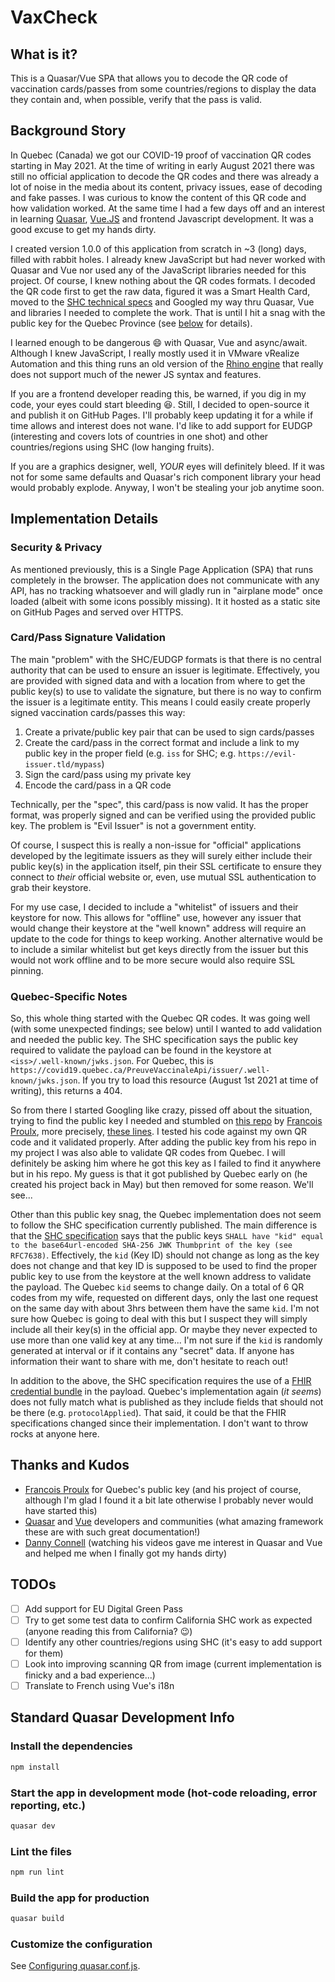 # VaxCheck

## What is it?

This is a Quasar/Vue SPA that allows you to decode the QR code of vaccination cards/passes from some countries/regions to display the data they contain and, when possible, verify that the pass is valid.

## Background Story

In Quebec (Canada) we got our COVID-19 proof of vaccination QR codes starting in May 2021. At the time of writing in early August 2021 there was still no official application to decode the QR codes and there was already a lot of noise in the media about its content, privacy issues, ease of decoding and fake passes. I was curious to know the content of this QR code and how validation worked. At the same time I had a few days off and an interest in learning [Quasar](https://quasar.dev/), [Vue.JS](https://vuejs.org/) and frontend Javascript development. It was a good excuse to get my hands dirty.

I created version 1.0.0 of this application from scratch in ~3 (long) days, filled with rabbit holes. I already knew JavaScript but had never worked with Quasar and Vue nor used any of the JavaScript libraries needed for this project. Of course, I knew nothing about the QR codes formats. I decoded the QR code first to get the raw data, figured it was a Smart Health Card, moved to the [SHC technical specs](https://spec.smarthealth.cards/) and Googled my way thru Quasar, Vue and libraries I needed to complete the work. That is until I hit a snag with the public key for the Quebec Province (see [below](#quebec-specific-notes) for details).

I learned enough to be dangerous 😄 with Quasar, Vue and async/await. Although I knew JavaScript, I really mostly used it in VMware vRealize Automation and this thing runs an old version of the [Rhino engine](https://github.com/mozilla/rhino) that really does not support much of the newer JS syntax and features.

If you are a frontend developer reading this, be warned, if you dig in my code, your eyes could start bleeding 😆. Still, I decided to open-source it and publish it on GitHub Pages. I'll probably keep updating it for a while if time allows and interest does not wane. I'd like to add support for EUDGP (interesting and covers lots of countries in one shot) and other countries/regions using SHC (low hanging fruits).

If you are a graphics designer, well, *YOUR* eyes will definitely bleed. If it was not for some same defaults and Quasar's rich component library your head would probably explode. Anyway, I won't be stealing your job anytime soon.

## Implementation Details

### Security & Privacy

As mentioned previously, this is a Single Page Application (SPA) that runs completely in the browser. The application does not communicate with any API, has no tracking whatsoever and will gladly run in "airplane mode" once loaded (albeit with some icons possibly missing). It it hosted as a static site on GitHub Pages and served over HTTPS.

### Card/Pass Signature Validation

The main "problem" with the SHC/EUDGP formats is that there is no central authority that can be used to ensure an issuer is legitimate. Effectively, you are provided with signed data and with a location from where to get the public key(s) to use to validate the signature, but there is no way to confirm the issuer is a legitimate entity. This means I could easily create properly signed vaccination cards/passes this way:

1. Create a private/public key pair that can be used to sign cards/passes
2. Create the card/pass in the correct format and include a link to my public key in the proper field (e.g. `iss` for SHC; e.g. `https://evil-issuer.tld/mypass`)
3. Sign the card/pass using my private key
4. Encode the card/pass in a QR code

Technically, per the "spec", this card/pass is now valid. It has the proper format, was properly signed and can be verified using the provided public key. The problem is "Evil Issuer" is not a government entity.

Of course, I suspect this is really a non-issue for "official" applications developed by the legitimate issuers as they will surely either include their public key(s) in the application itself, pin their SSL certificate to ensure they connect to *their* official website or, even, use mutual SSL authentication to grab their keystore.

For my use case, I decided to include a "whitelist" of issuers and their keystore for now. This allows for "offline" use, however any issuer that would change their keystore at the "well known" address will require an update to the code for things to keep working. Another alternative would be to include a similar whitelist but get keys directly from the issuer but this would not work offline and to be more secure would also require SSL pinning.

### Quebec-Specific Notes

So, this whole thing started with the Quebec QR codes. It was going well (with some unexpected findings; see below) until I wanted to add validation and needed the public key. The SHC specification says the public key required to validate the payload can be found in the keystore at `<iss>/.well-known/jwks.json`. For Quebec, this is `https://covid19.quebec.ca/PreuveVaccinaleApi/issuer/.well-known/jwks.json`. If you try to load this resource (August 1st 2021 at time of writing), this returns a 404.

So from there I started Googling like crazy, pissed off about the situation, trying to find the public key I needed and stumbled on [this repo](https://github.com/fproulx/shc-covid19-decoder) by [Francois Proulx](https://github.com/fproulx), more precisely, [these lines](https://github.com/fproulx/shc-covid19-decoder/blob/main/src/shc.js#L28-L29). I tested his code against my own QR code and it validated properly. After adding the public key from his repo in my project I was also able to validate QR codes from Quebec. I will definitely be asking him where he got this key as I failed to find it anywhere but in his repo. My guess is that it got published by Quebec early on (he created his project back in May) but then removed for some reason. We'll see...

Other than this public key snag, the Quebec implementation does not seem to follow the SHC specification currently published. The main difference is that the [SHC specification](https://spec.smarthealth.cards/#determining-keys-associated-with-an-issuer) says that the public keys `SHALL have "kid" equal to the base64url-encoded SHA-256 JWK Thumbprint of the key (see RFC7638)`.  Effectively, the `kid` (Key ID) should not change as long as the key does not change and that key ID is supposed to be used to find the proper public key to use from the keystore at the well known address to validate the payload. The Quebec `kid` seems to change daily. On a total of 6 QR codes from my wife, requested on different days, only the last one request on the same day with about 3hrs between them have the same `kid`. I'm not sure how Quebec is going to deal with this but I suspect they will simply include all their key(s) in the official app. Or maybe they never expected to use more than one valid key at any time... I'm not sure if the `kid` is randomly generated at interval or if it contains any "secret" data. If anyone has information their want to share with me, don't hesitate to reach out!

In addition to the above, the SHC specification requires the use of a [FHIR credential bundle](http://build.fhir.org/ig/dvci/vaccine-credential-ig/branches/main/StructureDefinition-vaccination-credential-bundle.html) in the payload. Quebec's implementation again (*it seems*) does not fully match what is published as they include fields that should not be there (e.g. `protocolApplied`). That said, it could be that the FHIR specifications changed since their implementation. I don't want to throw rocks at anyone here.

## Thanks and Kudos

* [Francois Proulx](https://github.com/fproulx) for Quebec's public key (and his project of course, although I'm glad I found it a bit late otherwise I probably never would have started this)
* [Quasar](https://quasar.dev/) and [Vue](https://vuejs.org/) developers and communities (what amazing framework these are with such great documentation!)
* [Danny Connell](https://www.youtube.com/channel/UC6eR_ndNgaTeE5t2Ud4ZiHw) (watching his videos gave me interest in Quasar and Vue and helped me when I finally got my hands dirty)

## TODOs

* [ ] Add support for EU Digital Green Pass
* [ ] Try to get some test data to confirm California SHC work as expected (anyone reading this from California? 😉)
* [ ] Identify any other countries/regions using SHC (it's easy to add support for them)
* [ ] Look into improving scanning QR from image (current implementation is finicky and a bad experience...)
* [ ] Translate to French using Vue's i18n

## Standard Quasar Development Info

### Install the dependencies

```bash
npm install
```

### Start the app in development mode (hot-code reloading, error reporting, etc.)

```bash
quasar dev
```

### Lint the files

```bash
npm run lint
```

### Build the app for production

```bash
quasar build
```

### Customize the configuration

See [Configuring quasar.conf.js](https://v2.quasar.dev/quasar-cli/quasar-conf-js).
